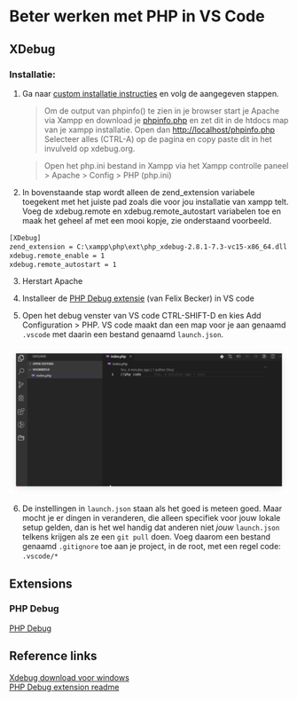 # Beter werken met PHP in VS Code

## XDebug

### Installatie:
1. Ga naar [custom installatie instructies](https://xdebug.org/wizard.php) en volg de aangegeven stappen. 
   > Om de output van phpinfo() te zien in je browser start je Apache via Xampp en download je [phpinfo.php](src/phpinfo.php) en zet dit in de htdocs map van je xampp installatie. Open dan [http://localhost/phpinfo.php](http://localhost/phpinfo.php) Selecteer alles (CTRL-A) op de pagina en copy paste dit in het invulveld op xdebug.org.

   >Open het php.ini bestand in Xampp via het Xampp controlle paneel > Apache > Config > PHP (php.ini)
2. In bovenstaande stap wordt alleen de zend_extension variabele toegekent met het juiste pad zoals die voor jou installatie van xampp telt. Voeg de xdebug.remote en xdebug.remote_autostart variabelen toe en maak het geheel af met een mooi kopje, zie onderstaand voorbeeld.
```
[XDebug]
zend_extension = C:\xampp\php\ext\php_xdebug-2.8.1-7.3-vc15-x86_64.dll
xdebug.remote_enable = 1
xdebug.remote_autostart = 1
```

3. Herstart Apache

4. Installeer de [PHP Debug extensie](#php-debug) (van Felix Becker) in VS code
5. Open het debug venster van VS code CTRL-SHIFT-D en kies Add Configuration > PHP. VS code maakt dan een map voor je aan genaamd ```.vscode``` met daarin een bestand genaamd ```launch.json```.  

![Add debug configuration](img/gifs/php-debug-xdebug-add-config.gif)

6. De instellingen in ```launch.json``` staan als het goed is meteen goed. Maar mocht je er dingen in veranderen, die alleen specifiek voor jouw lokale setup gelden, dan is het wel handig dat anderen niet _jouw_ ```launch.json``` telkens krijgen als ze een ```git pull``` doen. Voeg daarom een bestand genaamd ```.gitignore``` toe aan je project, in de root, met een regel code: ```.vscode/*``` 

## Extensions

### PHP Debug
[PHP Debug](https://marketplace.visualstudio.com/items?itemName=felixfbecker.php-debug)  


## Reference links
[Xdebug download voor windows](https://xdebug.org/download)  
[PHP Debug extension readme](https://github.com/felixfbecker/vscode-php-debug/blob/master/README.md)  
